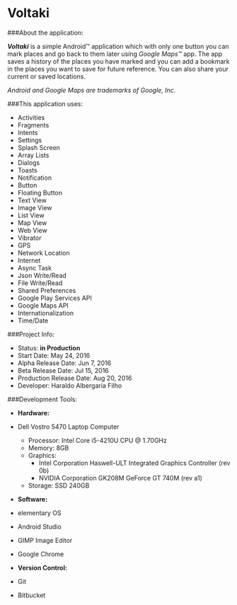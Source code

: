 # Voltaki

###About the application:

**_Voltaki_** is a simple Android™ application which with only one button you can mark places and go back to them later using *Google Maps™* app. 
The app saves a history of the places you have marked and you can add a bookmark in the places you want to save for future reference. 
You can also share your current or saved locations.

*Android and Google Maps are trademarks of Google, Inc.*

###This application uses:

- Activities
- Fragments
- Intents
- Settings
- Splash Screen
- Array Lists
- Dialogs
- Toasts
- Notification
- Button
- Floating Button
- Text View
- Image View
- List View
- Map View
- Web View
- Vibrator
- GPS
- Network Location
- Internet
- Async Task
- Json Write/Read
- File Write/Read
- Shared Preferences
- Google Play Services API
- Google Maps API
- Internationalization
- Time/Date

###Project Info:

- Status: **in Production**
- Start Date: May 24, 2016
- Alpha Release Date: Jun 7, 2016
- Beta Release Date: Jul 15, 2016
- Production Release Date: Aug 20, 2016
- Developer: Haraldo Albergaria Filho

###Development Tools:

- **Hardware:**

 - Dell Vostro 5470 Laptop Computer
    - Processor: Intel Core i5-4210U CPU @ 1.70GHz
    - Memory: 8GB
    - Graphics:
      - Intel Corporation Haswell-ULT Integrated Graphics Controller (rev 0b)
      - NVIDIA Corporation GK208M GeForce GT 740M (rev a1)
    - Storage: SSD 240GB
 
- **Software:**

 - elementary OS
 - Android Studio
 - GIMP Image Editor
 - Google Chrome
 
- **Version Control:**

 - Git
 - Bitbucket

